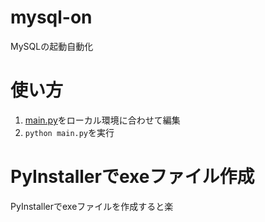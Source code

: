 # mysql-on

MySQLの起動自動化

# 使い方

1. [main.py](main.py)をローカル環境に合わせて編集
2. ```python main.py```を実行


# PyInstallerでexeファイル作成

PyInstallerでexeファイルを作成すると楽